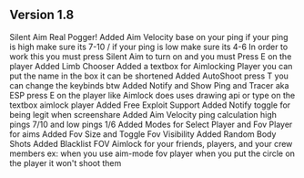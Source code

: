 Version 1.8
-------------
Silent Aim Real Pogger!
Added Aim Velocity base on your ping 
if your ping is high make sure its 7-10 / if your ping is low make sure its 4-6
In order to work this you must press Silent Aim to turn on and you must Press E on the player
Added Limb Chooser
Added a textbox for Aimlocking Player you can put the name in the box it can be shortened 
Added AutoShoot press T you can change the keybinds btw
Added Notify and Show Ping and Tracer aka ESP press E on the player like Aimlock does uses drawing api or type on the textbox aimlock player
Added Free Exploit Support 
Added Notify toggle for being legit when screenshare
Added Aim Velocity ping calculation high pings 7/10 and low pings 1/6
Added Modes for Select Player and Fov Player for aims
Added Fov Size and Toggle Fov Visibility
Added Random Body Shots
Added Blacklist FOV Aimlock for your friends, players, and your crew members ex: when you use aim-mode fov player when you put the circle on the player it won't shoot them
